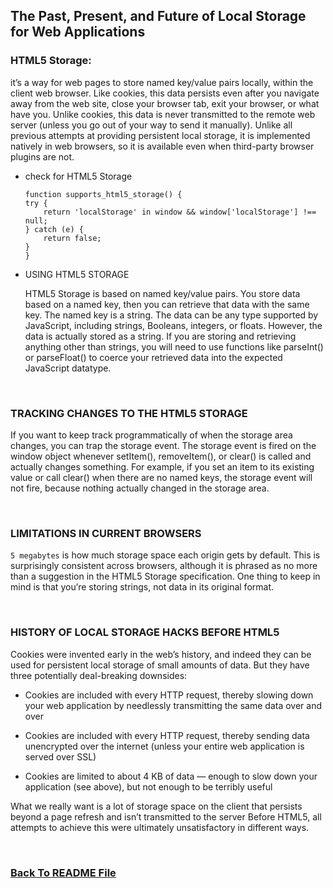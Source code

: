 ## The Past, Present, and Future of Local Storage for Web Applications


 ### HTML5 Storage:
  it’s a way for web pages to store named key/value pairs locally, within the client web browser. Like cookies, this data persists even after you navigate away from the web site, close your browser tab, exit your browser, or what have you. Unlike cookies, this data is never transmitted to the remote web server (unless you go out of your way to send it manually). Unlike all previous attempts at providing persistent local storage, it is implemented natively in web browsers, so it is available even when third-party browser plugins are not.

  
  * check for HTML5 Storage

        function supports_html5_storage() {
        try {
            return 'localStorage' in window && window['localStorage'] !== null;
        } catch (e) {
            return false;
        }
        }


  * USING HTML5 STORAGE
  
    HTML5 Storage is based on named key/value pairs. You store data based on a named key, then you can retrieve that data with the same key. The named key is a string. The data can be any type supported by JavaScript, including strings, Booleans, integers, or floats. However, the data is actually stored as a string. If you are storing and retrieving anything other than strings, you will need to use functions like parseInt() or parseFloat() to coerce your retrieved data into the expected JavaScript datatype.     

  <br>

### TRACKING CHANGES TO THE HTML5 STORAGE
If you want to keep track programmatically of when the storage area changes, you can trap the storage event. The storage event is fired on the window object whenever setItem(), removeItem(), or clear() is called and actually changes something. For example, if you set an item to its existing value or call clear() when there are no named keys, the storage event will not fire, because nothing actually changed in the storage area.
    
<br>

### LIMITATIONS IN CURRENT BROWSERS
`5 megabytes` is how much storage space each origin gets by default. This is surprisingly consistent across browsers, although it is phrased as no more than a suggestion in the HTML5 Storage specification. One thing to keep in mind is that you’re storing strings, not data in its original format.

<br>


### HISTORY OF LOCAL STORAGE HACKS BEFORE HTML5

Cookies were invented early in the web’s history, and indeed they can be used for persistent local storage of small amounts of data. But they have three potentially deal-breaking downsides:
* Cookies are included with every HTTP request, thereby slowing down your web application by needlessly transmitting the same data over and over

* Cookies are included with every HTTP request, thereby sending data unencrypted over the internet (unless your entire web application is served over SSL)

* Cookies are limited to about 4 KB of data — enough to slow down your application (see above), but not enough to be terribly useful


What we really want is a lot of storage space on the client that persists beyond a page refresh and isn’t transmitted to the server
Before HTML5, all attempts to achieve this were ultimately unsatisfactory in different ways. 

<br>


### [Back To README File](https://raghadmustafa96.github.io/reading-notes)